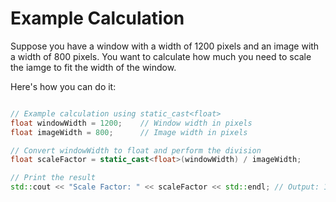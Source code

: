 # Example Calculation

Suppose you have a window with a width of 1200 pixels and an image with a width of 800 pixels. You want to calculate how much you need to scale the iamge to fit the width of the window.

Here's how you can do it: 

```cpp

// Example calculation using static_cast<float>
float windowWidth = 1200;    // Window width in pixels
float imageWidth = 800;      // Image width in pixels

// Convert windowWidth to float and perform the division
float scaleFactor = static_cast<float>(windowWidth) / imageWidth;

// Print the result
std::cout << "Scale Factor: " << scaleFactor << std::endl; // Output: 1.5

``````
